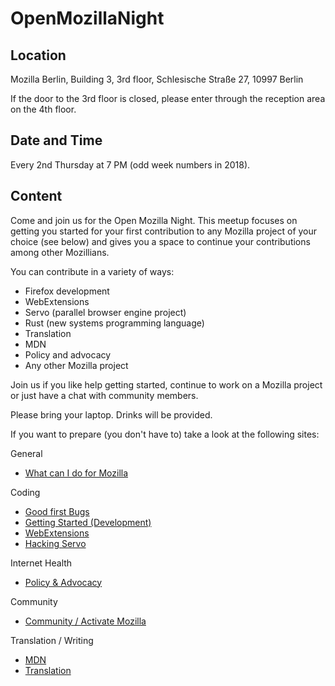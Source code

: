 # OpenMozillaNight

## Location

Mozilla Berlin, Building 3, 3rd floor, Schlesische Straße 27, 10997 Berlin

If the door to the 3rd floor is closed, please enter through the reception area on the 4th floor.

## Date and Time

Every 2nd Thursday at 7 PM (odd week numbers in 2018).

## Content

Come and join us for the Open Mozilla Night. This meetup focuses on getting you
started for your first contribution to any Mozilla project of your choice (see below)
and gives you a space to continue your contributions among other Mozillians.

You can contribute in a variety of ways:

* Firefox development
* WebExtensions
* Servo (parallel browser engine project)
* Rust (new systems programming language)
* Translation
* MDN
* Policy and advocacy
* Any other Mozilla project

Join us if you like help getting started, continue to work on a Mozilla project or just
have a chat with community members.

Please bring your laptop. Drinks will be provided.

If you want to prepare (you don't have to) take a look at the following sites:

General
* [What can I do for Mozilla](https://whatcanidoformozilla.org/)

Coding
* [Good first Bugs](https://codetribute.mozilla.org/)
* [Getting Started (Development)](https://developer.mozilla.org/en-US/docs/Mozilla/Developer_guide/Introduction)
* [WebExtensions](https://developer.mozilla.org/en-US/Add-ons/WebExtensions)
* [Hacking Servo](https://github.com/servo/servo/blob/master/docs/HACKING_QUICKSTART.md)

Internet Health
* [Policy & Advocacy](https://blog.mozilla.org/netpolicy/)

Community
* [Community / Activate Mozilla](https://activate.mozilla.community/)

Translation / Writing
* [MDN](https://developer.mozilla.org/en-US/docs/MDN/Contribute)
* [Translation](https://wiki.mozilla.org/L10n)
